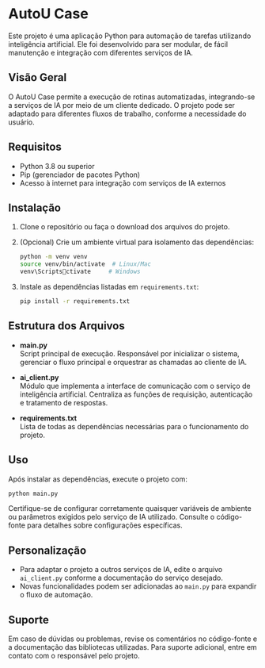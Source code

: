 # AutoU Case

Este projeto é uma aplicação Python para automação de tarefas utilizando inteligência artificial. Ele foi desenvolvido para ser modular, de fácil manutenção e integração com diferentes serviços de IA.

## Visão Geral

O AutoU Case permite a execução de rotinas automatizadas, integrando-se a serviços de IA por meio de um cliente dedicado. O projeto pode ser adaptado para diferentes fluxos de trabalho, conforme a necessidade do usuário.

## Requisitos

- Python 3.8 ou superior
- Pip (gerenciador de pacotes Python)
- Acesso à internet para integração com serviços de IA externos

## Instalação

1. Clone o repositório ou faça o download dos arquivos do projeto.
2. (Opcional) Crie um ambiente virtual para isolamento das dependências:

   ```bash
   python -m venv venv
   source venv/bin/activate  # Linux/Mac
   venv\Scriptsctivate     # Windows
   ```

3. Instale as dependências listadas em `requirements.txt`:

   ```bash
   pip install -r requirements.txt
   ```

## Estrutura dos Arquivos

- **main.py**  
  Script principal de execução. Responsável por inicializar o sistema, gerenciar o fluxo principal e orquestrar as chamadas ao cliente de IA.

- **ai_client.py**  
  Módulo que implementa a interface de comunicação com o serviço de inteligência artificial. Centraliza as funções de requisição, autenticação e tratamento de respostas.

- **requirements.txt**  
  Lista de todas as dependências necessárias para o funcionamento do projeto.

## Uso

Após instalar as dependências, execute o projeto com:

```bash
python main.py
```

Certifique-se de configurar corretamente quaisquer variáveis de ambiente ou parâmetros exigidos pelo serviço de IA utilizado. Consulte o código-fonte para detalhes sobre configurações específicas.

## Personalização

- Para adaptar o projeto a outros serviços de IA, edite o arquivo `ai_client.py` conforme a documentação do serviço desejado.
- Novas funcionalidades podem ser adicionadas ao `main.py` para expandir o fluxo de automação.

## Suporte

Em caso de dúvidas ou problemas, revise os comentários no código-fonte e a documentação das bibliotecas utilizadas. Para suporte adicional, entre em contato com o responsável pelo projeto.
